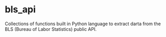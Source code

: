 # bls_api
Collections of functions built in Python language to extract darta from the BLS (Bureau of Labor Statistics) public API.
